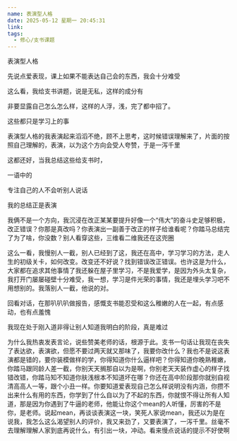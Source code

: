```yaml
---
name: 表演型人格
date: 2025-05-12 星期一 20:45:31
link: 
tags:
  - 修心/支书课题
---
```



表演型人格

先说点爱表现，课上如果不能表达自己会的东西，我会十分难受

这么看，我给支书讲题，说是无私，这样的成分有

非要显露自己怎么怎么样，这样的人浮，浅，完了都中招了。

这些都只是学习上的事

表演型人格的我表演起来滔滔不绝，顾不上思考，这时候错误理解来了，片面的按照自己理解的，表演，以为这个方向会受人夸赞，于是一泻千里

这都还好，当我总结这些给支书时，

一语中的

专注自己的人不会听别人说话

我的总结正是表演

我俩不是一个方向，我沉浸在改正某某要提升好像一个“伟大”的奋斗史足够积极，改正错误？你那是真改吗？你表演出一副善于改正的样子给谁看呢？你踏马总结完了为了啥，你没数？别人看穿这些，三维看二维我还在这兜圈

这么一看，我慢别人一截，别人已经到了这，我还在高中，学习学习的方法，走人生的初级关卡，如何改变。改变还不好说？找到错误改正错误。也许这是为什么，大家都在追求其他事情了我还躲在屋子里学习，不是我爱学，是因为外头太复杂，我打开门屡屡碰壁十分难受，我一想，学习是件光荣的事情，我还是埋头学习吧不用想别的。我落别人一截，他说的对。

回看对话，在那叭叭叭做报告，感慨支书能忍受和这么稚嫩的人在一起，有点感动，也有点羞愧

我现在处于刚入道非得让别人知道我明白的阶段，真是难过

为什么我热衷发表言论，说些赞美老师的话，根源于此。支书一句话让我现在丧失了表达欲，表演欲，但愿不要过两天就又那味了，我要你改什么？我也不是说这表演都是错的，要你装模做样的学，你得知道你什么逼样吧？你得知道你晚熟稚嫩，你踏马跟同龄人差一截，你别天天搁那自以为是啊，你别老天天装作虚心的样子找错改错，你踏马知不知道你肤浅根本不知道坏在哪？你还在高中阶段那你就别自视清高高人一等，跟个小丑一样。你要知道爱表现自己怎么样说明没有内涵，你攒不出来什么有用的东西，你学到了什么自以为了不起的东西，你就恨不得让所有人知道，那是因为你遇到了牛逼的老师，他能让你这个mean的人听懂，厉害的不是你，是老师。说起mean，再谈谈表演这一块，笑死人家说mean，我还以为是在说我，我怎么这么渴望别人的评价，我又来劲了，又要表演了，一泻千里。丝毫不去理解理解人家到底再说什么，有引出一块，冲动。看来慢点说话的提示不好使啊